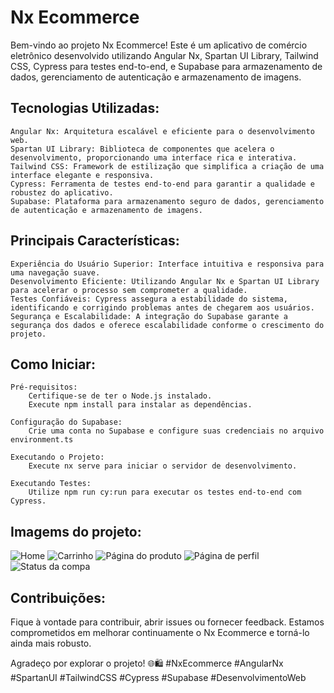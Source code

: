 # Nx Ecommerce

Bem-vindo ao projeto Nx Ecommerce! Este é um aplicativo de comércio eletrônico desenvolvido utilizando Angular Nx, Spartan UI Library, Tailwind CSS, Cypress para testes end-to-end, e Supabase para armazenamento de dados, gerenciamento de autenticação e armazenamento de imagens.
## Tecnologias Utilizadas:

    Angular Nx: Arquitetura escalável e eficiente para o desenvolvimento web.
    Spartan UI Library: Biblioteca de componentes que acelera o desenvolvimento, proporcionando uma interface rica e interativa.
    Tailwind CSS: Framework de estilização que simplifica a criação de uma interface elegante e responsiva.
    Cypress: Ferramenta de testes end-to-end para garantir a qualidade e robustez do aplicativo.
    Supabase: Plataforma para armazenamento seguro de dados, gerenciamento de autenticação e armazenamento de imagens.

## Principais Características:

    Experiência do Usuário Superior: Interface intuitiva e responsiva para uma navegação suave.
    Desenvolvimento Eficiente: Utilizando Angular Nx e Spartan UI Library para acelerar o processo sem comprometer a qualidade.
    Testes Confiáveis: Cypress assegura a estabilidade do sistema, identificando e corrigindo problemas antes de chegarem aos usuários.
    Segurança e Escalabilidade: A integração do Supabase garante a segurança dos dados e oferece escalabilidade conforme o crescimento do projeto.

## Como Iniciar:

    Pré-requisitos:
        Certifique-se de ter o Node.js instalado.
        Execute npm install para instalar as dependências.

    Configuração do Supabase:
        Crie uma conta no Supabase e configure suas credenciais no arquivo environment.ts

    Executando o Projeto:
        Execute nx serve para iniciar o servidor de desenvolvimento.

    Executando Testes:
        Utilize npm run cy:run para executar os testes end-to-end com Cypress.

## Imagems do projeto: 
![Home](https://media.licdn.com/dms/image/D4D22AQEJeUAxAxhLKQ/feedshare-shrink_2048_1536/0/1712876897740?e=1715817600&v=beta&t=ZSjiLdn-fa-6s2n8G5I5MSMoEpW4yVL_eM3hTAg3kkM)
![Carrinho](https://media.licdn.com/dms/image/D4D22AQHqgM5qBAuCnA/feedshare-shrink_800/0/1712876896049?e=1715817600&v=beta&t=izGtV2qaNifL7Op9AT25DpAVhY-PA-9uq1WxesYwvYA)
![Página do produto](https://media.licdn.com/dms/image/D4D22AQGIJ108QNC0BA/feedshare-shrink_800/0/1712876896122?e=1715817600&v=beta&t=l_WtOrlYbcwQRyrHolGVHCyn5RmlXKZDwvjBYTjKlq4)
![Página de perfil](https://media.licdn.com/dms/image/D4D22AQEoPmqN8y-hyA/feedshare-shrink_800/0/1712876896309?e=1715817600&v=beta&t=PV-R-51DqnLAJe_nA9a2eEMZFv0YViL9ieCvrL-wsf8)
![Status da compa](https://media.licdn.com/dms/image/D4D22AQGTT8YdFtqymg/feedshare-shrink_2048_1536/0/1712876896361?e=1715817600&v=beta&t=q9l3j-MVsb7fwVfgIjRwuwjue4KGa0GvTGu_ztlLXrE)


## Contribuições:

Fique à vontade para contribuir, abrir issues ou fornecer feedback. Estamos comprometidos em melhorar continuamente o Nx Ecommerce e torná-lo ainda mais robusto.

Agradeço por explorar o projeto! 🌐🛍️ #NxEcommerce #AngularNx #SpartanUI #TailwindCSS #Cypress #Supabase #DesenvolvimentoWeb
